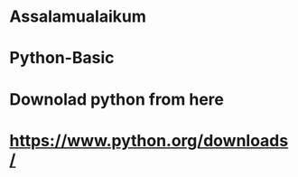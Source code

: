 # Assalamualaikum
#
# Python-Basic
#
# Downolad python from here 
# https://www.python.org/downloads/
